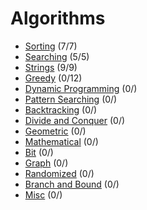# Algorithms

* [Sorting](https://github.com/shamy1st/algorithms-sorting) (7/7)
* [Searching](https://github.com/shamy1st/algorithms-searching) (5/5)
* [Strings](https://github.com/shamy1st/algorithms-strings) (9/9)
* [Greedy](https://github.com/shamy1st/algorithms-greedy) (0/12)
* [Dynamic Programming](https://github.com/shamy1st/algorithms-dynamic-programming) (0/)
* [Pattern Searching](https://github.com/shamy1st/algorithms-pattern-searching) (0/)
* [Backtracking](https://github.com/shamy1st/algorithms-backtracking/) (0/)
* [Divide and Conquer](https://github.com/shamy1st/algorithms-divide-conquer) (0/)
* [Geometric](https://github.com/shamy1st/algorithms-geometric) (0/)
* [Mathematical](https://github.com/shamy1st/algorithms-mathematical) (0/)
* [Bit](https://github.com/shamy1st/algorithms-bit) (0/)
* [Graph](https://github.com/shamy1st/algorithms-graph) (0/)
* [Randomized](https://github.com/shamy1st/algorithms-randomized) (0/)
* [Branch and Bound](https://github.com/shamy1st/algorithms-branch-bound) (0/)
* [Misc](https://github.com/shamy1st/algorithms-misc) (0/)
